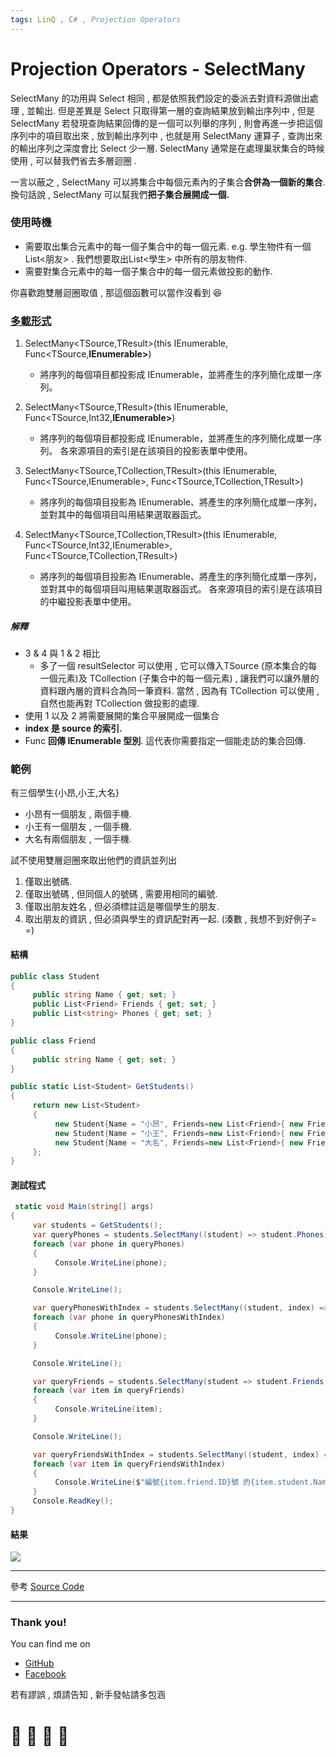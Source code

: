 ```yaml
---
tags: LinQ , C# , Projection Operators
---
```


# Projection Operators - SelectMany

SelectMany 的功用與 Select 相同 , 都是依照我們設定的委派去對資料源做出處理 , 並輸出. 但是差異是 Select 只取得第一層的查詢結果放到輸出序列中 , 但是 SelectMany 若發現查詢結果回傳的是一個可以列舉的序列 , 則會再進一步把這個序列中的項目取出來 , 放到輸出序列中 , 也就是用 SelectMany 運算子 , 查詢出來的輸出序列之深度會比 Select 少一層.
SelectMany 通常是在處理巢狀集合的時候使用 , 可以替我們省去多層迴圈 .

一言以蔽之 , SelectMany 可以將集合中每個元素內的子集合**合併為一個新的集合**. 換句話說 , SelectMany 可以幫我們**把子集合展開成一個.**

### 使用時機
- 需要取出集合元素中的每一個子集合中的每一個元素.
  e.g. 學生物件有一個List<朋友> . 我們想要取出List<學生> 中所有的朋友物件.
- 需要對集合元素中的每一個子集合中的每一個元素做投影的動作.

你喜歡跑雙層迴圈取值 , 那這個函數可以當作沒看到 :laughing: 

### [多載形式](https://docs.microsoft.com/zh-tw/dotnet/api/system.linq.enumerable.selectmany?view=netframework-4.8)

1. SelectMany<TSource,TResult>(this IEnumerable<TSource>, Func<TSource,**IEnumerable<TResult>>**)
    * 將序列的每個項目都投影成 IEnumerable<T>，並將產生的序列簡化成單一序列。

2. SelectMany<TSource,TResult>(this IEnumerable<TSource>, Func<TSource,Int32,**IEnumerable<TResult>>**)
    * 將序列的每個項目都投影成 IEnumerable<T>，並將產生的序列簡化成單一序列。 各來源項目的索引是在該項目的投影表單中使用。

3. SelectMany<TSource,TCollection,TResult>(this IEnumerable<TSource>, Func<TSource,IEnumerable<TCollection>>, Func<TSource,TCollection,TResult>)
    * 將序列的每個項目投影為 IEnumerable<T>、將產生的序列簡化成單一序列，並對其中的每個項目叫用結果選取器函式。

4. SelectMany<TSource,TCollection,TResult>(this IEnumerable<TSource>, Func<TSource,Int32,IEnumerable<TCollection>>, Func<TSource,TCollection,TResult>)
    * 將序列的每個項目投影為 IEnumerable<T>、將產生的序列簡化成單一序列，並對其中的每個項目叫用結果選取器函式。 各來源項目的索引是在該項目的中繼投影表單中使用。

##### 解釋
- 3 & 4 與 1 & 2 相比
    - 多了一個 resultSelector 可以使用 , 它可以傳入TSource (原本集合的每一個元素)及 TCollection (子集合中的每一個元素) , 讓我們可以讓外層的資料跟內層的資料合為同一筆資料. 當然 , 因為有 TCollection 可以使用 , 自然也能再對 TCollection 做投影的處理.
- 使用 1 以及 2 將需要展開的集合平展開成一個集合
- **index 是 source 的索引.**
- Func **回傳 IEnumerable 型別**. 這代表你需要指定一個能走訪的集合回傳.

### 範例
有三個學生{小昂,小王,大名}
- 小昂有一個朋友 , 兩個手機.
- 小王有一個朋友 , 一個手機.
- 大名有兩個朋友 , 一個手機.

試不使用雙層迴圈來取出他們的資訊並列出
1. 僅取出號碼. 
2. 僅取出號碼 , 但同個人的號碼 , 需要用相同的編號.
3. 僅取出朋友姓名 , 但必須標註這是哪個學生的朋友.
4. 取出朋友的資訊 , 但必須與學生的資訊配對再一起. (湊數 , 我想不到好例子= =)

#### 結構
```C#
public class Student
{
     public string Name { get; set; }
     public List<Friend> Friends { get; set; }
     public List<string> Phones { get; set; }
}

public class Friend
{
     public string Name { get; set; }
}

public static List<Student> GetStudents()
{
     return new List<Student>
     {
          new Student{Name = "小昂", Friends=new List<Friend>{ new Friend {Name="V" } } ,Phones=new List<string>{ "0989782268","0920755420" }},
          new Student{Name = "小王", Friends=new List<Friend>{ new Friend {Name="Q" } } ,Phones=new List<string>{ "1234567888" }},
          new Student{Name = "大名", Friends=new List<Friend>{ new Friend {Name="T" }, new Friend { Name = "S" } } ,Phones=new List<string>{ "6666666666" }},
     };
}
```
#### 測試程式
```C#
 static void Main(string[] args)
{
     var students = GetStudents();
     var queryPhones = students.SelectMany((student) => student.Phones);
     foreach (var phone in queryPhones)
     {
          Console.WriteLine(phone);
     }

     Console.WriteLine();

     var queryPhonesWithIndex = students.SelectMany((student, index) => student.Phones.Select(phone => $"編號 {index}. 的 {phone}")); ;
     foreach (var phone in queryPhonesWithIndex)
     {
          Console.WriteLine(phone);
     }

     Console.WriteLine();

     var queryFriends = students.SelectMany(student => student.Friends, (student, friend) => $"{student.Name} 有朋友叫做 {friend.Name}");
     foreach (var item in queryFriends)
     {
          Console.WriteLine(item);
     }

     Console.WriteLine();

     var queryFriendsWithIndex = students.SelectMany((student, index) => student.Friends.Select(friend => new { ID = index, friend.Name }), (student, friend) => new { student, friend });
     foreach (var item in queryFriendsWithIndex)
     {
          Console.WriteLine($"編號{item.friend.ID}號 的{item.student.Name} 有朋友叫做 {item.friend.Name}");
     }
     Console.ReadKey();
}
```
#### 結果
![](https://i.imgur.com/6LsbQDz.png)


---

參考
[Source Code](https://github.com/dotnet/corefx/blob/master/src/System.Linq/src/System/Linq/SelectMany.cs)

---

### Thank you! 

You can find me on

- [GitHub](https://github.com/s0920832252)
- [Facebook](https://www.facebook.com/fourtune.chen)

若有謬誤 , 煩請告知 , 新手發帖請多包涵

# :100: :muscle: :tada: :sheep: 

